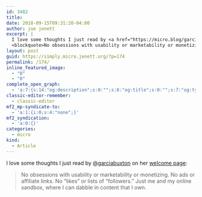 ```yaml
---
id: 3482
title: 
date: 2018-09-15T09:31:20-04:00
author: joe jenett
excerpt: |
  I love some thoughts I just read by <a href="https://micro.blog/garciabuxton">@garciabuxton</a> on her <a href="http://garciabuxton.com/">welcome page</a>:
  <blockquote>No obsessions with usability or marketability or monetizing. No ads or affiliate links. No “likes” or lists of “followers.” Just me and my online sandbox, where I can dabble in content that I own.</blockquote>
layout: post
guid: https://simply.micro.jenett.org/?p=174
permalink: /174/
inline_featured_image:
  - "0"
  - "0"
complete_open_graph:
  - 'a:7:{s:14:"og:description";s:0:"";s:8:"og:title";s:0:"";s:7:"og:type";s:0:"";s:12:"twitter:card";s:7:"summary";s:15:"twitter:creator";s:0:"";s:19:"twitter:description";s:0:"";s:8:"og:image";s:0:"";}'
classic-editor-remember:
  - classic-editor
mf2_mp-syndicate-to:
  - 'a:1:{i:0;s:4:"none";}'
mf2_syndication:
  - 'a:0:{}'
categories:
  - micro
kind:
  - Article
---
```

I love some thoughts I just read by [@garciabuxton](https://micro.blog/garciabuxton) on her [welcome page](http://garciabuxton.com/):

> No obsessions with usability or marketability or monetizing. No ads or affiliate links. No “likes” or lists of “followers.” Just me and my online sandbox, where I can dabble in content that I own.